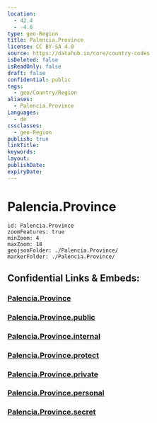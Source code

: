 ```yaml
---
location:
  - 42.4
  - -4.6
type: geo-Region
title: Palencia.Province
license: CC BY-SA 4.0
source: https://datahub.io/core/country-codes
isDeleted: false
isReadOnly: false
draft: false
confidential: public
tags:
  - geo/Country/Region
aliases:
  - Palencia.Province
Languages:
  - de
cssclasses:
  - geo-Region
publish: true
linkTitle:
keywords:
layout:
publishDate:
expiryDate:
---
```


# Palencia.Province

```leaflet
id: Palencia.Province
zoomFeatures: true 
minZoom: 4 
maxZoom: 18
geojsonFolder: ./Palencia.Province/
markerFolder: ./Palencia.Province/
```


## Confidential Links & Embeds: 

### [Palencia.Province](/_Standards/Earth/Continent/Europe/Europe~South/Spain/Provinces~Spain/Castilla_y_León/counties~Castillay_León/Palencia.Province.md) 

### [Palencia.Province.public](/_public/Earth/Continent/Europe/Europe~South/Spain/Provinces~Spain/Castilla_y_León/counties~Castillay_León/Palencia.Province.public.md) 

### [Palencia.Province.internal](/_internal/Earth/Continent/Europe/Europe~South/Spain/Provinces~Spain/Castilla_y_León/counties~Castillay_León/Palencia.Province.internal.md) 

### [Palencia.Province.protect](/_protect/Earth/Continent/Europe/Europe~South/Spain/Provinces~Spain/Castilla_y_León/counties~Castillay_León/Palencia.Province.protect.md) 

### [Palencia.Province.private](/_private/Earth/Continent/Europe/Europe~South/Spain/Provinces~Spain/Castilla_y_León/counties~Castillay_León/Palencia.Province.private.md) 

### [Palencia.Province.personal](/_personal/Earth/Continent/Europe/Europe~South/Spain/Provinces~Spain/Castilla_y_León/counties~Castillay_León/Palencia.Province.personal.md) 

### [Palencia.Province.secret](/_secret/Earth/Continent/Europe/Europe~South/Spain/Provinces~Spain/Castilla_y_León/counties~Castillay_León/Palencia.Province.secret.md)

